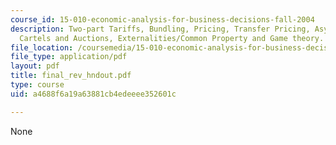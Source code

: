 ```yaml
---
course_id: 15-010-economic-analysis-for-business-decisions-fall-2004
description: Two-part Tariffs, Bundling, Pricing, Transfer Pricing, Asymmetric Information,
  Cartels and Auctions, Externalities/Common Property and Game theory.
file_location: /coursemedia/15-010-economic-analysis-for-business-decisions-fall-2004/a4688f6a19a63881cb4edeeee352601c_final_rev_hndout.pdf
file_type: application/pdf
layout: pdf
title: final_rev_hndout.pdf
type: course
uid: a4688f6a19a63881cb4edeeee352601c

---
```

None